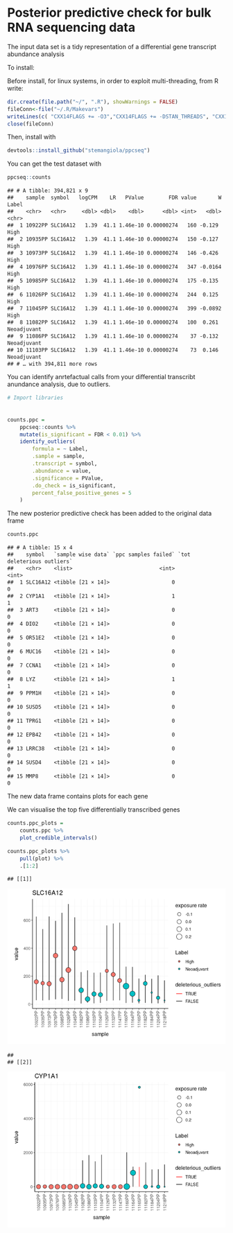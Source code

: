 Posterior predictive check for bulk RNA sequencing data
================

The input data set is a tidy representation of a differential gene
transcript abundance analysis

To install:

Before install, for linux systems, in order to exploit multi-threading,
from R write:

``` r
dir.create(file.path("~/", ".R"), showWarnings = FALSE)
fileConn<-file("~/.R/Makevars")
writeLines(c( "CXX14FLAGS += -O3","CXX14FLAGS += -DSTAN_THREADS", "CXX14FLAGS += -pthread"), fileConn)
close(fileConn)
```

Then, install with 

``` r
devtools::install_github("stemangiola/ppcseq")
```

You can get the test dataset with

``` r
ppcseq::counts 
```

    ## # A tibble: 394,821 x 9
    ##    sample  symbol   logCPM    LR   PValue        FDR value       W Label      
    ##    <chr>   <chr>     <dbl> <dbl>    <dbl>      <dbl> <int>   <dbl> <chr>      
    ##  1 10922PP SLC16A12   1.39  41.1 1.46e-10 0.00000274   160 -0.129  High       
    ##  2 10935PP SLC16A12   1.39  41.1 1.46e-10 0.00000274   150 -0.127  High       
    ##  3 10973PP SLC16A12   1.39  41.1 1.46e-10 0.00000274   146 -0.426  High       
    ##  4 10976PP SLC16A12   1.39  41.1 1.46e-10 0.00000274   347 -0.0164 High       
    ##  5 10985PP SLC16A12   1.39  41.1 1.46e-10 0.00000274   175 -0.135  High       
    ##  6 11026PP SLC16A12   1.39  41.1 1.46e-10 0.00000274   244  0.125  High       
    ##  7 11045PP SLC16A12   1.39  41.1 1.46e-10 0.00000274   399 -0.0892 High       
    ##  8 11082PP SLC16A12   1.39  41.1 1.46e-10 0.00000274   100  0.261  Neoadjuvant
    ##  9 11086PP SLC16A12   1.39  41.1 1.46e-10 0.00000274    37 -0.132  Neoadjuvant
    ## 10 11103PP SLC16A12   1.39  41.1 1.46e-10 0.00000274    73  0.146  Neoadjuvant
    ## # … with 394,811 more rows

You can identify anrtefactual calls from your differential transcribt
anundance analysis, due to outliers.

``` r
# Import libraries


counts.ppc = 
    ppcseq::counts %>%
    mutate(is_significant = FDR < 0.01) %>%
    identify_outliers(
        formula = ~ Label,
        .sample = sample, 
        .transcript = symbol,
        .abundance = value,
        .significance = PValue,
        .do_check = is_significant,
        percent_false_positive_genes = 5
    )
```

The new posterior predictive check has been added to the original data
frame

``` r
counts.ppc 
```

    ## # A tibble: 15 x 4
    ##    symbol   `sample wise data` `ppc samples failed` `tot deleterious outliers`
    ##    <chr>    <list>                            <int>                      <int>
    ##  1 SLC16A12 <tibble [21 × 14]>                    0                          0
    ##  2 CYP1A1   <tibble [21 × 14]>                    1                          1
    ##  3 ART3     <tibble [21 × 14]>                    0                          0
    ##  4 DIO2     <tibble [21 × 14]>                    0                          0
    ##  5 OR51E2   <tibble [21 × 14]>                    0                          0
    ##  6 MUC16    <tibble [21 × 14]>                    0                          0
    ##  7 CCNA1    <tibble [21 × 14]>                    0                          0
    ##  8 LYZ      <tibble [21 × 14]>                    1                          1
    ##  9 PPM1H    <tibble [21 × 14]>                    0                          0
    ## 10 SUSD5    <tibble [21 × 14]>                    0                          0
    ## 11 TPRG1    <tibble [21 × 14]>                    0                          0
    ## 12 EPB42    <tibble [21 × 14]>                    0                          0
    ## 13 LRRC38   <tibble [21 × 14]>                    0                          0
    ## 14 SUSD4    <tibble [21 × 14]>                    0                          0
    ## 15 MMP8     <tibble [21 × 14]>                    0                          0

The new data frame contains plots for each gene

We can visualise the top five differentially transcribed genes

``` r
counts.ppc_plots = 
    counts.ppc %>% 
    plot_credible_intervals() 
```

``` r
counts.ppc_plots %>%
    pull(plot) %>% 
    .[1:2]
```

    ## [[1]]

![](man/figures/unnamed-chunk-9-1.png)<!-- -->

    ## 
    ## [[2]]

![](man/figures/unnamed-chunk-9-2.png)<!-- -->
